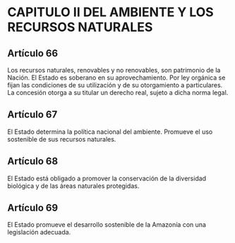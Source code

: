 # CAPITULO II DEL AMBIENTE Y LOS RECURSOS NATURALES
## Artículo 66
Los recursos naturales, renovables y no renovables, son patrimonio de la Nación. 
El Estado es soberano en su aprovechamiento. 
Por ley orgánica se fijan las condiciones de su utilización y de su otorgamiento a particulares. 
La concesión otorga a su titular un derecho real, sujeto a dicha norma legal. 


## Artículo 67
El Estado determina la política nacional del ambiente. 
Promueve el uso sostenible de sus recursos naturales. 


## Artículo 68
El Estado está obligado a promover la conservación de la diversidad biológica y de las áreas naturales protegidas. 


## Artículo 69
El Estado promueve el desarrollo sostenible de la Amazonía con una legislación adecuada. 

